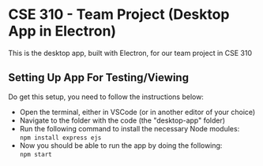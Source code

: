 # CSE 310 - Team Project (Desktop App in Electron)

This is the desktop app, built with Electron, for our team project in CSE 310


## Setting Up App For Testing/Viewing
Do get this setup, you need to follow the instructions below:
 - Open the terminal, either in VSCode (or in another editor of your choice)
 - Navigate to the folder with the code (the "desktop-app" folder)
 - Run the following command to install the necessary Node modules:  
    `npm install express ejs`
 - Now you should be able to run the app by doing the following:  
    `npm start`
